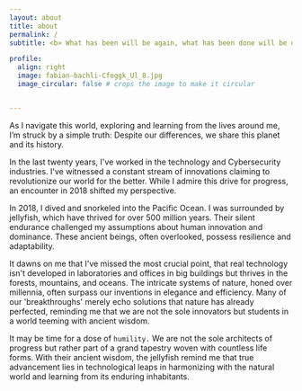 ```yaml
---
layout: about
title: about
permalink: /
subtitle: <b> What has been will be again, what has been done will be done again. There is nothing new under the sun. </b> (Ecclesiastes 1:9)

profile:
  align: right
  image: fabian-bachli-Cfoggk_Ul_8.jpg
  image_circular: false # crops the image to make it circular


---
```


As I navigate this world, exploring and learning from the lives around me, I’m struck by a simple truth: Despite our differences, we share this planet and its history.

In the last twenty years, I've worked in the technology and Cybersecurity industries. I've witnessed a constant stream of innovations claiming to revolutionize our world for the better. While I admire this drive for progress, an encounter in 2018 shifted my perspective.

In 2018, I dived and snorkeled into the Pacific Ocean. I was surrounded by jellyfish, which have thrived for over 500 million years. Their silent endurance challenged my assumptions about human innovation and dominance. These ancient beings, often overlooked, possess resilience and adaptability.

It dawns on me that I've missed the most crucial point, that real technology isn't developed in laboratories and offices in big buildings but thrives in the forests, mountains, and oceans.  The intricate systems of nature, honed over millennia, often surpass our inventions in elegance and efficiency.  Many of our 'breakthroughs' merely echo solutions that nature has already perfected, reminding me that we are not the sole innovators but students in a world teeming with ancient wisdom.

It may be time for a dose of `humility.` We are not the sole architects of progress but rather part of a grand tapestry woven with countless life forms. With their ancient wisdom, the jellyfish remind me that true advancement lies in technological leaps in harmonizing with the natural world and learning from its enduring inhabitants.

